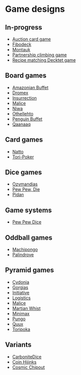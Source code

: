 # Game designs

## In-progress

 * [Auction card game]()
 * [Fibodeck]()
 * [Montauk]()
 * [Partnership climbing game]()
 * [Recipe matching Decktet game]()

## Board games

 * [Amazonian Buffet](/brettspiel/combinatorial/amazonian-buffet/)
 * [Dromex]()
 * [Insurrection]()
 * [Malice]()
 * [Niwa]()
 * [Othellehto]()
 * [Penguin Buffet]()
 * [Qaanaaq]()

## Card games

 * [Natto]()
 * [Tori-Poker]()

## Dice games

 * [Ozymandias]()
 * [Pew Pew, Die]()
 * [Pidan]()

## Game systems

 * [Pew Pew Dice]()

## Oddball games

 * [Machipongo]()
 * [Palindrove]()

## Pyramid games

 * [Cydonia]()
 * [Gorgias]()
 * [Initiative]()
 * [Logistics]()
 * [Malice]()
 * [Martian Whist]()
 * [Minimax]()
 * [Pungo]()
 * [Quux]()
 * [Toripoka]()

## Variants

 * [CarboniteDice]()
 * [Coin Hijinks]()
 * [Cosmic Chipout]()